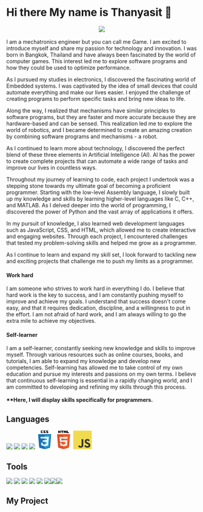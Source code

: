 <h1>Hi there My name is Thanyasit 👋</h1>
<p align="center">
<img src="https://upload.wikimedia.org/wikipedia/commons/thumb/6/6e/Mecha_workaround.svg/1200px-Mecha_workaround.svg.png" width="300">
</p>

I am a mechatronics engineer but you can call me Game. I am excited to introduce myself and share my passion for technology and innovation. I was born in Bangkok, Thailand and have always been fascinated by the world of computer games. This interest led me to explore software programs and how they could be used to optimize performance.

As I pursued my studies in electronics, I discovered the fascinating world of Embedded systems. I was captivated by the idea of small devices that could automate everything and make our lives easier. I enjoyed the challenge of creating programs to perform specific tasks and bring new ideas to life.

Along the way, I realized that mechanisms have similar principles to software programs, but they are faster and more accurate because they are hardware-based and can be sensed. This realization led me to explore the world of robotics, and I became determined to create an amazing creation by combining software programs and mechanisms - a robot.

As I continued to learn more about technology, I discovered the perfect blend of these three elements in Artificial Intelligence (AI). AI has the power to create complete projects that can automate a wide range of tasks and improve our lives in countless ways.

Throughout my journey of learning to code, each project I undertook was a stepping stone towards my ultimate goal of becoming a proficient programmer. Starting with the low-level Assembly language, I slowly built up my knowledge and skills by learning higher-level languages like C, C++, and MATLAB. As I delved deeper into the world of programming, I discovered the power of Python and the vast array of applications it offers.

In my pursuit of knowledge, I also learned web development languages such as JavaScript, CSS, and HTML, which allowed me to create interactive and engaging websites. Through each project, I encountered challenges that tested my problem-solving skills and helped me grow as a programmer.

As I continue to learn and expand my skill set, I look forward to tackling new and exciting projects that challenge me to push my limits as a programmer.

<h4>Work hard</h4>
I am someone who strives to work hard in everything I do. I believe that hard work is the key to success, and I am constantly pushing myself to improve and achieve my goals. I understand that success doesn't come easy, and that it requires dedication, discipline, and a willingness to put in the effort. I am not afraid of hard work, and I am always willing to go the extra mile to achieve my objectives.

<h4>Self-learner</h4>
I am a self-learner, constantly seeking new knowledge and skills to improve myself. Through various resources such as online courses, books, and tutorials, I am able to expand my knowledge and develop new competencies. Self-learning has allowed me to take control of my own education and pursue my interests and passions on my own terms. I believe that continuous self-learning is essential in a rapidly changing world, and I am committed to developing and refining my skills through this process.<br><br>
<b>**Here, I will display skills specifically for programmers.</b>

<h2>Languages</h2>

<img src="https://upload.wikimedia.org/wikipedia/commons/thumb/1/18/ISO_C%2B%2B_Logo.svg/1822px-ISO_C%2B%2B_Logo.svg.png" width="50">&nbsp;<img src="https://upload.wikimedia.org/wikipedia/commons/thumb/c/c3/Python-logo-notext.svg/1200px-Python-logo-notext.svg.png" width="50">&nbsp;<img src="https://cdn.worldvectorlogo.com/logos/c-1.svg" width="50">&nbsp;<img src="https://encrypted-tbn0.gstatic.com/images?q=tbn:ANd9GcSEP5qP63YWdtCWRKO42_6JYgnZTaUh-HqWGA&usqp=CAU" width="50"><img src="https://raw.githubusercontent.com/devicons/devicon/master/icons/css3/css3-original-wordmark.svg" width="50"><img src="https://raw.githubusercontent.com/devicons/devicon/master/icons/html5/html5-original-wordmark.svg" width="50"><img src="https://raw.githubusercontent.com/devicons/devicon/master/icons/javascript/javascript-original.svg" width="50">



<h2>Tools</h2>

<img src="https://olimex.files.wordpress.com/2017/06/arduino-logo-circle-thumb.png?w=584" width="50">&nbsp;<img src="https://pic4.zhimg.com/v2-5ee59ad347ccef2d6fa2e030b014da3f_ipico.jpg" width="50">&nbsp;<img src="https://encrypted-tbn0.gstatic.com/images?q=tbn:ANd9GcSUT9MI40D8PZ6BJRiWgfpMxXV2p6bBW1EisAgXeDglLKUSSsOLHOJysY5epyb0SlAeM5k&usqp=CAU" width="50">&nbsp;<img src="https://encrypted-tbn0.gstatic.com/images?q=tbn:ANd9GcRv90odFZigOXVqzpieh2RrNhDEB5VRrcZTGyLQ8gLs7fDNii-INElQiTdOe9IDPVq6TR4&usqp=CAU" width="50">&nbsp;<img src="https://camo.githubusercontent.com/b861b92581ad5a7b81147073d729eda727f71985d72f3dd198e0afd792a6f9de/68747470733a2f2f7777772e766563746f726c6f676f2e7a6f6e652f6c6f676f732f74656e736f72666c6f772f74656e736f72666c6f772d69636f6e2e737667" width="50">&nbsp;<img src="https://encrypted-tbn0.gstatic.com/images?q=tbn:ANd9GcS5ygaaX2L3hje4OFM6PnE_MZfiarfSkvU-l7JNvjAwLOqqDZzxJW0Wb17DJN1j0w8ZOiY&usqp=CAU" width="50"><img src="https://encrypted-tbn0.gstatic.com/images?q=tbn:ANd9GcTKwnziTwVcL7pPn1fPvVVnx--2UdIrlSGRaQ&usqp=CAU" width="70"><img src="https://encrypted-tbn0.gstatic.com/images?q=tbn:ANd9GcS_n9APHG2SZT_sNZvh28eD7Gkgfq2gqFvXdg&usqp=CAU" width="50">

<h2>My Project</h2>



<!--
**Thanyasit/Thanyasit** is a ✨ _special_ ✨ repository because its `README.md` (this file) appears on your GitHub profile.

Here are some ideas to get you started:

- 🔭 I’m currently working on ...
- 🌱 I’m currently learning ...
- 👯 I’m looking to collaborate on ...
- 🤔 I’m looking for help with ...
- 💬 Ask me about ...
- 📫 How to reach me: ...
- 😄 Pronouns: ...
- ⚡ Fun fact: ...
-->
